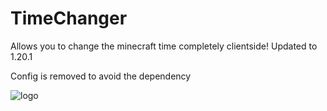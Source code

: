 # TimeChanger
Allows you to change the minecraft time completely clientside! Updated to 1.20.1

Config is removed to avoid the dependency
  
<img src="https://raw.githubusercontent.com/TeamMidnightDust/TimeChanger/main/src/main/resources/assets/timechanger/icon.png" alt="logo" title="" />

